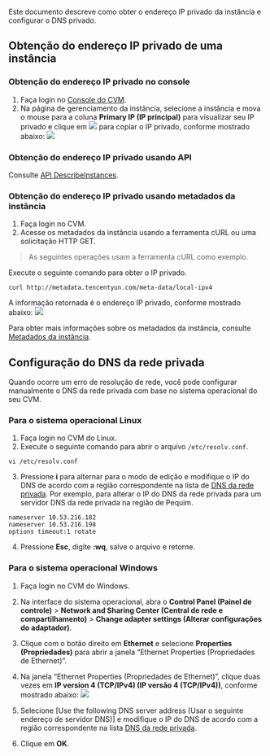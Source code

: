 Este documento descreve como obter o endereço IP privado da instância e configurar o DNS privado.

## Obtenção do endereço IP privado de uma instância
### Obtenção do endereço IP privado no console
1. Faça login no [Console do CVM](https://console.cloud.tencent.com/cvm/).
2. Na página de gerenciamento da instância, selecione a instância e mova o mouse para a coluna **Primary IP (IP principal)** para visualizar seu IP privado e clique em <img src = "https://main.qcloudimg.com/raw/6603ab4f907562addb1c01596c6296cd.png" style = "margin: 0;"> para copiar o IP privado, conforme mostrado abaixo:
![](https://main.qcloudimg.com/raw/f4849355a4890861e2d07b35de1099a4.png)

### Obtenção do endereço IP privado usando API
Consulte [API DescribeInstances](https://intl.cloud.tencent.com/document/product/213/33258).

### Obtenção do endereço IP privado usando metadados da instância

1. Faça login no CVM.
2. Acesse os metadados da instância usando a ferramenta cURL ou uma solicitação HTTP GET.
> As seguintes operações usam a ferramenta cURL como exemplo.
>
Execute o seguinte comando para obter o IP privado.
```
curl http://metadata.tencentyun.com/meta-data/local-ipv4
```
A informação retornada é o endereço IP privado, conforme mostrado abaixo:
![](https://mc.qcloudimg.com/static/img/14a13eccebc7eee6f83bc026adb30902/image.png)

Para obter mais informações sobre os metadados da instância, consulte [Metadados da instância](http://intl.cloud.tencent.com/document/product/213/4934).

## Configuração do DNS da rede privada 
Quando ocorre um erro de resolução de rede, você pode configurar manualmente o DNS da rede privada com base no sistema operacional do seu CVM.

### Para o sistema operacional Linux

1. Faça login no CVM do Linux.
2. Execute o seguinte comando para abrir o arquivo `/etc/resolv.conf`.
```
vi /etc/resolv.conf
```
3. Pressione **i** para alternar para o modo de edição e modifique o IP do DNS de acordo com a região correspondente na lista de [DNS da rede privada](https://intl.cloud.tencent.com/document/product/213/5225).
Por exemplo, para alterar o IP do DNS da rede privada para um servidor DNS da rede privada na região de Pequim.
```
nameserver 10.53.216.182
nameserver 10.53.216.198
options timeout:1 rotate
```
4. Pressione **Esc**, digite **:wq**, salve o arquivo e retorne.

### Para o sistema operacional Windows

1. Faça login no CVM do Windows.
2. Na interface do sistema operacional, abra o **Control Panel (Painel de controle)** > **Network and Sharing Center (Central de rede e compartilhamento)** > **Change adapter settings (Alterar configurações do adaptador)**.
3. Clique com o botão direito em **Ethernet** e selecione **Properties (Propriedades)** para abrir a janela “Ethernet Properties (Propriedades de Ethernet)”.
4. Na janela “Ethernet Properties (Propriedades de Ethernet)”, clique duas vezes em **IP version 4 (TCP/IPv4) (IP versão 4 (TCP/IPv4))**, conforme mostrado abaixo:
![](https://main.qcloudimg.com/raw/1eef10b5919ba4db272fa0fc21fb1702.png)
5. Selecione [Use the following DNS server address (Usar o seguinte endereço de servidor DNS)] e modifique o IP do DNS de acordo com a região correspondente na lista [DNS da rede privada](https://intl.cloud.tencent.com/document/product/213/5225).

6. Clique em **OK**.
